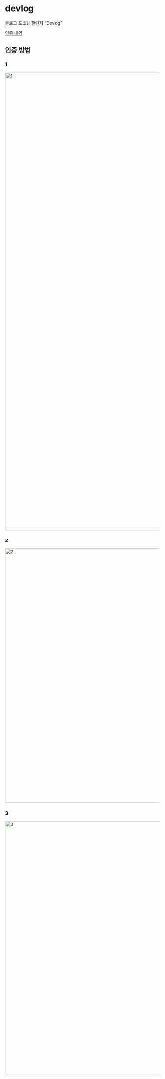 # devlog
블로그 포스팅 챌린지 “Devlog”

[인증 내역](https://github.com/orgs/devlog-10/projects/1/views/1)

## 인증 방법

### 1
<img width="1490" alt="1" src="https://github.com/user-attachments/assets/77d38af1-66a7-4798-ac3b-86988b2e3836" />

### 2
<img width="829" alt="2" src="https://github.com/user-attachments/assets/3c158993-12ed-4471-8d28-dc84ae1e3c6f" />

### 3
<img width="824" alt="3" src="https://github.com/user-attachments/assets/ffd45423-8234-46a3-a14a-974aba0dfd33" />
